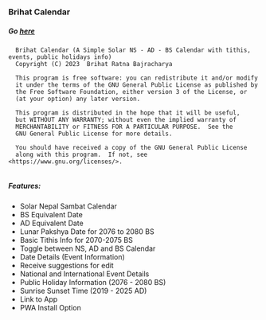 ### Brihat Calendar
##### Go [here](https://brihat-rb.github.io/brihat_calendar/brihat_calendar.html)  

```
  Brihat Calendar (A Simple Solar NS - AD - BS Calendar with tithis, events, public holidays info)
  Copyright (C) 2023  Brihat Ratna Bajracharya
  
  This program is free software: you can redistribute it and/or modify
  it under the terms of the GNU General Public License as published by
  the Free Software Foundation, either version 3 of the License, or
  (at your option) any later version.
  
  This program is distributed in the hope that it will be useful,
  but WITHOUT ANY WARRANTY; without even the implied warranty of
  MERCHANTABILITY or FITNESS FOR A PARTICULAR PURPOSE.  See the
  GNU General Public License for more details.
  
  You should have received a copy of the GNU General Public License
  along with this program.  If not, see <https://www.gnu.org/licenses/>.
  
```

##### Features:
 - Solar Nepal Sambat Calendar
 - BS Equivalent Date
 - AD Equivalent Date
 - Lunar Pakshya Date for 2076 to 2080 BS
 - Basic Tithis Info for 2070-2075 BS
 - Toggle between NS, AD and BS Calendar
 - Date Details (Event Information)
 - Receive suggestions for edit
 - National and International Event Details
 - Public Holiday Information (2076 - 2080 BS)
 - Sunrise Sunset Time (2019 - 2025 AD)
 - Link to App
 - PWA Install Option
